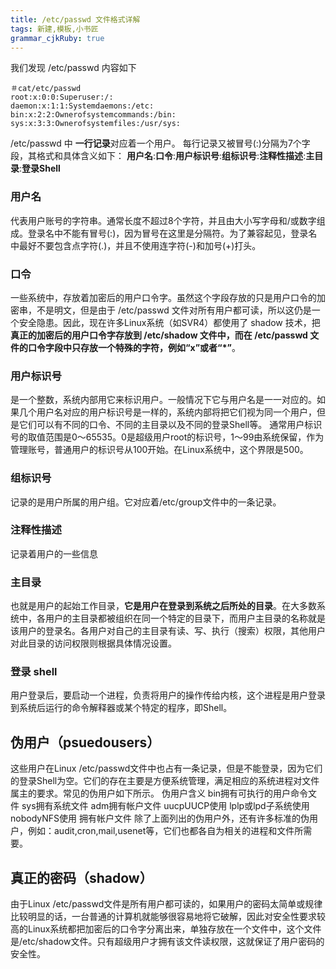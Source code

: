 ```yaml
---
title: /etc/passwd 文件格式详解
tags: 新建,模板,小书匠
grammar_cjkRuby: true
---
```

我们发现 /etc/passwd 内容如下
```
＃cat/etc/passwd
root:x:0:0:Superuser:/:
daemon:x:1:1:Systemdaemons:/etc:
bin:x:2:2:Ownerofsystemcommands:/bin:
sys:x:3:3:Ownerofsystemfiles:/usr/sys:
```

/etc/passwd 中
**一行记录**对应着一个用户。
每行记录又被冒号(:)分隔为7个字段，其格式和具体含义如下：
**用户名**:**口令**:**用户标识号**:**组标识号**:**注释性描述**:**主目录**:**登录Shell**

### 用户名
代表用户账号的字符串。通常长度不超过8个字符，并且由大小写字母和/或数字组成。登录名中不能有冒号(:)，因为冒号在这里是分隔符。为了兼容起见，登录名中最好不要包含点字符(.)，并且不使用连字符(-)和加号(+)打头。
### 口令
一些系统中，存放着加密后的用户口令字。虽然这个字段存放的只是用户口令的加密串，不是明文，但是由于 /etc/passwd 文件对所有用户都可读，所以这仍是一个安全隐患。因此，现在许多Linux系统（如SVR4）都使用了 shadow 技术，把**真正的加密后的用户口令字存放到 /etc/shadow 文件中，而在 /etc/passwd 文件的口令字段中只存放一个特殊的字符，例如“x”或者“*”**。

### 用户标识号
是一个整数，系统内部用它来标识用户。一般情况下它与用户名是一一对应的。如果几个用户名对应的用户标识号是一样的，系统内部将把它们视为同一个用户，但是它们可以有不同的口令、不同的主目录以及不同的登录Shell等。
通常用户标识号的取值范围是0～65535。0是超级用户root的标识号，1～99由系统保留，作为管理账号，普通用户的标识号从100开始。在Linux系统中，这个界限是500。

### 组标识号
记录的是用户所属的用户组。它对应着/etc/group文件中的一条记录。

### 注释性描述
记录着用户的一些信息

### 主目录
也就是用户的起始工作目录，**它是用户在登录到系统之后所处的目录**。在大多数系统中，各用户的主目录都被组织在同一个特定的目录下，而用户主目录的名称就是该用户的登录名。各用户对自己的主目录有读、写、执行（搜索）权限，其他用户对此目录的访问权限则根据具体情况设置。

### 登录 shell
用户登录后，要启动一个进程，负责将用户的操作传给内核，这个进程是用户登录到系统后运行的命令解释器或某个特定的程序，即Shell。

## 伪用户（psuedousers）
这些用户在Linux /etc/passwd文件中也占有一条记录，但是不能登录，因为它们的登录Shell为空。它们的存在主要是方便系统管理，满足相应的系统进程对文件属主的要求。常见的伪用户如下所示。
伪用户含义
bin拥有可执行的用户命令文件
sys拥有系统文件
adm拥有帐户文件
uucpUUCP使用
lplp或lpd子系统使用
nobodyNFS使用
拥有帐户文件
除了上面列出的伪用户外，还有许多标准的伪用户，例如：audit,cron,mail,usenet等，它们也都各自为相关的进程和文件所需要。
## 真正的密码（shadow）
由于Linux /etc/passwd文件是所有用户都可读的，如果用户的密码太简单或规律比较明显的话，一台普通的计算机就能够很容易地将它破解，因此对安全性要求较高的Linux系统都把加密后的口令字分离出来，单独存放在一个文件中，这个文件是/etc/shadow文件。只有超级用户才拥有该文件读权限，这就保证了用户密码的安全性。


